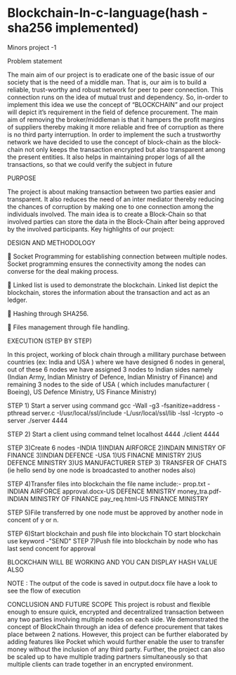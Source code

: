 # Blockchain-In-c-language(hash -sha256 implemented)

Minors project -1 

Problem statement

The main aim of our project is to eradicate one of the basic issue of our society that is the need of a middle man.
That is, our aim is to build a reliable, trust-worthy and robust network for peer to peer connection.
This connection runs on the idea of mutual trust and dependency.
So, in-order to implement this idea we use the concept of “BLOCKCHAIN” and our project will depict it’s requirement in the field of defence procurement. 
The main aim of removing the  broker/middleman is that it hampers the profit margins of suppliers thereby making it more reliable and free of corruption as there is no third party interruption. 
In order to implement the such a trustworthy network we have decided to use the concept of block-chain as the block-chain not only keeps the transaction encrypted but also transparent among the present entities. It also helps in maintaining proper logs of all the transactions, so that we could verify the subject in future

PURPOSE

The project is about making transaction between two parties easier and transparent. It also reduces the need of an inter mediator thereby reducing the chances of corruption by making one to one connection among the individuals involved. The main idea is to create a Block-Chain so that involved parties can store the data in the Block-Chain after being approved by the involved participants.
Key highlights of our project:

DESIGN AND METHODOLOGY


 Socket Programming for establishing connection between multiple nodes.
Socket programming ensures the connectivity among the nodes can converse for the deal making process.

	Linked list is used to demonstrate the blockchain.
Linked list depict the blockchain, stores the information about the transaction and act as an ledger.  

	Hashing through SHA256.

	Files management through file handling.


 EXECUTION (STEP BY STEP)
 
 In this project, working of block chain through a millitary purchase between countries (ex: India and USA )
 where we have designed 6 nodes in general,
 out of these 6 nodes we have assigned 3 nodes to Indian sides namely
 (Indian Army, Indian Ministry of Defence, Indian Ministry of Finance) and remaining 3 nodes to the side of USA ( which includes manufacturer ( Boeing), US Defence Ministry, US Finance Ministry) 
 
 STEP 1) Start a server using command
 gcc -Wall -g3 -fsanitize=address -pthread server.c  -I/usr/local/ssl/include -L/usr/local/ssl/lib -lssl -lcrypto -o server
./server 4444
 
 STEP 2) Start a client using command
 telnet localhost 4444
 ./client 4444
 
 STEP 3)Create 6 nodes
 -INDIA
        1)INDIAN AIRFORCE
        2)INDAIN MINISTRY OF FINANCE
        3)INDIAN DEFENCE
 -USA
        1)US FINACNE MINISTRY
        2)US DEFENCE MINISTRY
        3)US MANUFACTURER
  STEP 3) TRANSFER OF CHATS (ie hello send by one node is broadcasted to another nodes also)
  
  STEP 4)Transfer files into blockchain the file name include:-
        prop.txt -INDIAN AIRFORCE
        approval.docx-US DEFENCE MINISTRY
        money_tra.pdf-INDIAN MINISTRY OF FINANCE
        pay_req.html-US FINANCE MINISTRY
        
  STEP 5)File transferred by one node must be approved by another node in concent of y or n.
  
  STEP 6)Start blockchain and push file into blockchain
 TO start blockchain use keyword
 -"SEND"
  STEP 7)Push file into blockchain by node who has last send concent for approval

BLOCKCHAIN WILL BE WORKING AND YOU CAN DISPLAY HASH VALUE ALSO 

NOTE : The output of the code is saved in output.docx file have a look to see the flow of execution 
          

CONCLUSION AND FUTURE SCOPE
This project is robust and flexible enough to ensure quick, encrypted and decentralized transaction between any two parties involving multiple nodes on each side.
We demonstrated the concept of BlockChain through an idea of defence procurement that takes place between 2 nations. 
However, this project can be further elaborated by adding features like Pocket which would further enable the user to transfer money without the inclusion of any third party.
Further, the project can also be scaled up to have multiple trading partners simultaneously so that multiple clients can trade together in an encrypted environment.
